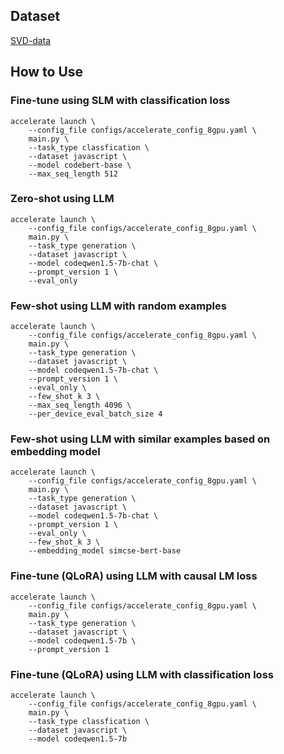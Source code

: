 ## Dataset
[SVD-data](https://smu-my.sharepoint.com/:u:/g/personal/tingzhang_2019_phdcs_smu_edu_sg/EUdFAjGjhENJhh2wbAvzgT0BfpdCwZrYxQxdw7yve60bhw?e=ZOBnjf)

## How to Use

### Fine-tune using SLM with classification loss
```
accelerate launch \
    --config_file configs/accelerate_config_8gpu.yaml \
    main.py \
    --task_type classfication \
    --dataset javascript \
    --model codebert-base \
    --max_seq_length 512
```

### Zero-shot using LLM
```
accelerate launch \
    --config_file configs/accelerate_config_8gpu.yaml \
    main.py \
    --task_type generation \
    --dataset javascript \
    --model codeqwen1.5-7b-chat \
    --prompt_version 1 \
    --eval_only
```

### Few-shot using LLM with random examples
```
accelerate launch \
    --config_file configs/accelerate_config_8gpu.yaml \
    main.py \
    --task_type generation \
    --dataset javascript \
    --model codeqwen1.5-7b-chat \
    --prompt_version 1 \
    --eval_only \
    --few_shot_k 3 \
    --max_seq_length 4096 \ 
    --per_device_eval_batch_size 4
```

### Few-shot using LLM with similar examples based on embedding model
```
accelerate launch \
    --config_file configs/accelerate_config_8gpu.yaml \
    main.py \
    --task_type generation \
    --dataset javascript \
    --model codeqwen1.5-7b-chat \
    --prompt_version 1 \
    --eval_only \
    --few_shot_k 3 \
    --embedding_model simcse-bert-base
```

### Fine-tune (QLoRA) using LLM with causal LM loss
```
accelerate launch \
    --config_file configs/accelerate_config_8gpu.yaml \
    main.py \
    --task_type generation \
    --dataset javascript \
    --model codeqwen1.5-7b \
    --prompt_version 1
```

### Fine-tune (QLoRA) using LLM with classification loss
```
accelerate launch \
    --config_file configs/accelerate_config_8gpu.yaml \
    main.py \
    --task_type classfication \
    --dataset javascript \
    --model codeqwen1.5-7b
```
